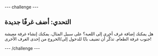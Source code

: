--- challenge ---
## التحدي: أضف غرفًا جديدة

هل يمكنك إضافة غرف أخرى إلى اللعبة؟ على سبيل المثال، يمكنك إنشاء غرفة معيشة جنوب غرفة الطعام. تذكَّر أن تضيف بابًا للدخول إلى/الخروج من إحدى الغرف الأخرى!




--- /challenge ---
